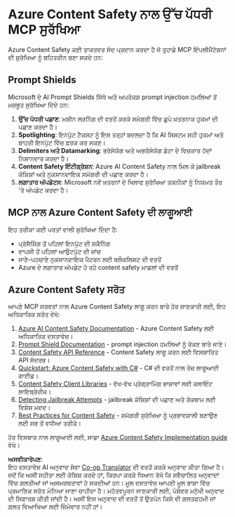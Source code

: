<!--
CO_OP_TRANSLATOR_METADATA:
{
  "original_hash": "f5300fd1b5e84520d500b2a8f568a1d8",
  "translation_date": "2025-07-17T01:59:32+00:00",
  "source_file": "02-Security/azure-content-safety.md",
  "language_code": "pa"
}
-->
# Azure Content Safety ਨਾਲ ਉੱਚ ਪੱਧਰੀ MCP ਸੁਰੱਖਿਆ

Azure Content Safety ਕਈ ਤਾਕਤਵਰ ਸੰਦ ਪ੍ਰਦਾਨ ਕਰਦਾ ਹੈ ਜੋ ਤੁਹਾਡੇ MCP ਇੰਪਲੀਮੈਂਟੇਸ਼ਨਾਂ ਦੀ ਸੁਰੱਖਿਆ ਨੂੰ ਬਹਿਤਰੀਨ ਬਣਾ ਸਕਦੇ ਹਨ:

## Prompt Shields

Microsoft ਦੇ AI Prompt Shields ਸਿੱਧੇ ਅਤੇ ਅਪਰੋਕਸ਼ prompt injection ਹਮਲਿਆਂ ਤੋਂ ਮਜ਼ਬੂਤ ਸੁਰੱਖਿਆ ਦਿੰਦੇ ਹਨ:

1. **ਉੱਚ ਪੱਧਰੀ ਪਛਾਣ**: ਮਸ਼ੀਨ ਲਰਨਿੰਗ ਦੀ ਵਰਤੋਂ ਕਰਕੇ ਸਮੱਗਰੀ ਵਿੱਚ ਛੁਪੇ ਖ਼ਤਰਨਾਕ ਹੁਕਮਾਂ ਦੀ ਪਛਾਣ ਕਰਦਾ ਹੈ।
2. **Spotlighting**: ਇਨਪੁੱਟ ਟੈਕਸਟ ਨੂੰ ਇਸ ਤਰ੍ਹਾਂ ਬਦਲਦਾ ਹੈ ਕਿ AI ਸਿਸਟਮ ਸਹੀ ਹੁਕਮਾਂ ਅਤੇ ਬਾਹਰੀ ਇਨਪੁੱਟ ਵਿੱਚ ਫਰਕ ਕਰ ਸਕਣ।
3. **Delimiters ਅਤੇ Datamarking**: ਭਰੋਸੇਯੋਗ ਅਤੇ ਅਭਰੋਸੇਯੋਗ ਡੇਟਾ ਦੇ ਵਿਚਕਾਰ ਹੱਦਾਂ ਨਿਸ਼ਾਨਦਾਰ ਕਰਦਾ ਹੈ।
4. **Content Safety ਇੰਟੀਗ੍ਰੇਸ਼ਨ**: Azure AI Content Safety ਨਾਲ ਮਿਲ ਕੇ jailbreak ਕੋਸ਼ਿਸ਼ਾਂ ਅਤੇ ਨੁਕਸਾਨਦਾਇਕ ਸਮੱਗਰੀ ਦੀ ਪਛਾਣ ਕਰਦਾ ਹੈ।
5. **ਲਗਾਤਾਰ ਅੱਪਡੇਟਸ**: Microsoft ਨਵੇਂ ਖ਼ਤਰਨਾਂ ਦੇ ਖਿਲਾਫ ਸੁਰੱਖਿਆ ਤਕਨੀਕਾਂ ਨੂੰ ਨਿਯਮਤ ਤੌਰ 'ਤੇ ਅੱਪਡੇਟ ਕਰਦਾ ਹੈ।

## MCP ਨਾਲ Azure Content Safety ਦੀ ਲਾਗੂਆਈ

ਇਹ ਤਰੀਕਾ ਕਈ ਪਰਤਾਂ ਵਾਲੀ ਸੁਰੱਖਿਆ ਦਿੰਦਾ ਹੈ:
- ਪ੍ਰੋਸੈਸਿੰਗ ਤੋਂ ਪਹਿਲਾਂ ਇਨਪੁੱਟ ਦੀ ਸਕੈਨਿੰਗ
- ਵਾਪਸੀ ਤੋਂ ਪਹਿਲਾਂ ਆਉਟਪੁੱਟ ਦੀ ਜਾਂਚ
- ਜਾਣੇ-ਪਹਚਾਣੇ ਨੁਕਸਾਨਦਾਇਕ ਪੈਟਰਨ ਲਈ ਬਲੌਕਲਿਸਟ ਦੀ ਵਰਤੋਂ
- Azure ਦੇ ਲਗਾਤਾਰ ਅੱਪਡੇਟ ਹੋ ਰਹੇ content safety ਮਾਡਲਾਂ ਦੀ ਵਰਤੋਂ

## Azure Content Safety ਸਰੋਤ

ਆਪਣੇ MCP ਸਰਵਰਾਂ ਨਾਲ Azure Content Safety ਲਾਗੂ ਕਰਨ ਬਾਰੇ ਹੋਰ ਜਾਣਕਾਰੀ ਲਈ, ਇਹ ਅਧਿਕਾਰਿਕ ਸਰੋਤ ਵੇਖੋ:

1. [Azure AI Content Safety Documentation](https://learn.microsoft.com/azure/ai-services/content-safety/) - Azure Content Safety ਲਈ ਅਧਿਕਾਰਿਕ ਦਸਤਾਵੇਜ਼।
2. [Prompt Shield Documentation](https://learn.microsoft.com/azure/ai-services/content-safety/concepts/prompt-shield) - prompt injection ਹਮਲਿਆਂ ਨੂੰ ਰੋਕਣ ਬਾਰੇ ਜਾਣੋ।
3. [Content Safety API Reference](https://learn.microsoft.com/rest/api/contentsafety/) - Content Safety ਲਾਗੂ ਕਰਨ ਲਈ ਵਿਸਥਾਰਿਤ API ਸੰਦਰਭ।
4. [Quickstart: Azure Content Safety with C#](https://learn.microsoft.com/azure/ai-services/content-safety/quickstart-csharp) - C# ਦੀ ਵਰਤੋਂ ਨਾਲ ਤੇਜ਼ ਲਾਗੂਆਈ ਗਾਈਡ।
5. [Content Safety Client Libraries](https://learn.microsoft.com/azure/ai-services/content-safety/quickstart-client-libraries-rest-api) - ਵੱਖ-ਵੱਖ ਪ੍ਰੋਗ੍ਰਾਮਿੰਗ ਭਾਸ਼ਾਵਾਂ ਲਈ ਕਲਾਇੰਟ ਲਾਇਬ੍ਰੇਰੀਜ਼।
6. [Detecting Jailbreak Attempts](https://learn.microsoft.com/azure/ai-services/content-safety/concepts/jailbreak-detection) - jailbreak ਕੋਸ਼ਿਸ਼ਾਂ ਦੀ ਪਛਾਣ ਅਤੇ ਰੋਕਥਾਮ ਲਈ ਵਿਸ਼ੇਸ਼ ਮਦਦ।
7. [Best Practices for Content Safety](https://learn.microsoft.com/azure/ai-services/content-safety/concepts/best-practices) - ਸਮੱਗਰੀ ਸੁਰੱਖਿਆ ਨੂੰ ਪ੍ਰਭਾਵਸ਼ਾਲੀ ਬਣਾਉਣ ਲਈ ਸਭ ਤੋਂ ਵਧੀਆ ਤਰੀਕੇ।

ਹੋਰ ਵਿਸਥਾਰ ਨਾਲ ਲਾਗੂਆਈ ਲਈ, ਸਾਡਾ [Azure Content Safety Implementation guide](./azure-content-safety-implementation.md) ਵੇਖੋ।

**ਅਸਵੀਕਾਰੋਪਣ**:  
ਇਹ ਦਸਤਾਵੇਜ਼ AI ਅਨੁਵਾਦ ਸੇਵਾ [Co-op Translator](https://github.com/Azure/co-op-translator) ਦੀ ਵਰਤੋਂ ਕਰਕੇ ਅਨੁਵਾਦ ਕੀਤਾ ਗਿਆ ਹੈ। ਜਦੋਂ ਕਿ ਅਸੀਂ ਸਹੀਤਾ ਲਈ ਕੋਸ਼ਿਸ਼ ਕਰਦੇ ਹਾਂ, ਕਿਰਪਾ ਕਰਕੇ ਧਿਆਨ ਰੱਖੋ ਕਿ ਸਵੈਚਾਲਿਤ ਅਨੁਵਾਦਾਂ ਵਿੱਚ ਗਲਤੀਆਂ ਜਾਂ ਅਸਮਰਥਤਾਵਾਂ ਹੋ ਸਕਦੀਆਂ ਹਨ। ਮੂਲ ਦਸਤਾਵੇਜ਼ ਆਪਣੀ ਮੂਲ ਭਾਸ਼ਾ ਵਿੱਚ ਪ੍ਰਮਾਣਿਕ ਸਰੋਤ ਮੰਨਿਆ ਜਾਣਾ ਚਾਹੀਦਾ ਹੈ। ਮਹੱਤਵਪੂਰਨ ਜਾਣਕਾਰੀ ਲਈ, ਪੇਸ਼ੇਵਰ ਮਨੁੱਖੀ ਅਨੁਵਾਦ ਦੀ ਸਿਫਾਰਸ਼ ਕੀਤੀ ਜਾਂਦੀ ਹੈ। ਅਸੀਂ ਇਸ ਅਨੁਵਾਦ ਦੀ ਵਰਤੋਂ ਤੋਂ ਉਤਪੰਨ ਕਿਸੇ ਵੀ ਗਲਤਫਹਮੀ ਜਾਂ ਗਲਤ ਵਿਆਖਿਆ ਲਈ ਜ਼ਿੰਮੇਵਾਰ ਨਹੀਂ ਹਾਂ।